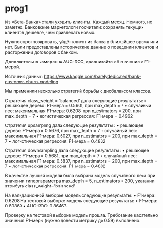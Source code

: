 # prog1

Из «Бета-Банка» стали уходить клиенты. Каждый месяц. Немного, но заметно. Банковские маркетологи посчитали: сохранять текущих клиентов дешевле, чем привлекать новых.

Нужно спрогнозировать, уйдёт клиент из банка в ближайшее время или нет. Были предоставлены исторические данные о поведении клиентов и расторжении договоров с банком.

Дополнительно измеренна AUC-ROC, сравнивайте её значение с F1-мерой.

Источник данных: https://www.kaggle.com/barelydedicated/bank-customer-churn-modeling


Мы применили несколько стратегий борьбы с дисбалансом классов.

Стратегия class_weight = 'balanced' дала следующие результаты: • решающее дерево: F1-мера = 0.5601, при max_depth = 7 • случайный лес: максимальная F1-мера: 0.6208, при n_estimators = 200, при max_depth = 7 • логистическая регрессия: F1-мера = 0.4962

Стратегия upsampling дала следующие результаты : • решающее дерево: F1-мера = 0.5676, при max_depth = 7 • случайный лес: максимальная F1-мера: 0.6027, при n_estimators = 200, при max_depth = 7 • логистическая регрессия: F1-мера = 0.4832

Стратегия downsampling дала следующие результаты : • решающее дерево: F1-мера = 0.5681, при max_depth = 7 • случайный лес: максимальная F1-мера: 0.5837, при n_estimators = 200, при max_depth = 7 • логистическая регрессия: F1-мера = 0.4892

В качестве лучшей модели была выбрана модель случайного леса при значении гиперпараметра max_depth = 5, n_estimators = 200, указании атрибута class_weight='balanced'

На валидационной выборке модель следующие результаты: • F1-мера: 0.6208 На тестовой выборке модель следующие результаты: • F1-мера: 0.60869 • AUC-ROC: 0.86463

Проверку на тестовой выборке модель прошла. Требование касательно значения F1-меры (нужно довести метрику до 0.59) выполнено.
